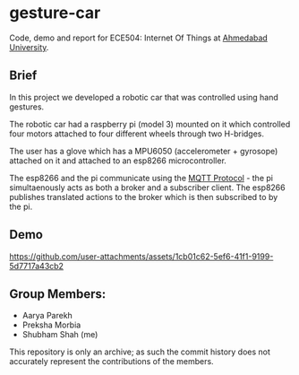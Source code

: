 # gesture-car
Code, demo and report for ECE504: Internet Of Things at [Ahmedabad University](https://ahduni.edu.in/).


## Brief
In this project we developed a robotic car that was controlled using hand gestures.

The robotic car had a raspberry pi (model 3) mounted on it which controlled four motors attached to four different wheels through two H-bridges.

The user has a glove which has a MPU6050 (accelerometer + gyrosope) attached on it and attached to an esp8266 microcontroller.

The esp8266 and the pi communicate using the [MQTT Protocol](https://mqtt.org/) - the pi simultaenously acts as both a broker and a subscriber client. The esp8266 publishes translated actions to the broker which is then subscribed to by the pi.


## Demo
https://github.com/user-attachments/assets/1cb01c62-5ef6-41f1-9199-5d7717a43cb2



## Group Members:
- Aarya Parekh
- Preksha Morbia
- Shubham Shah (me)

This repository is only an archive; as such the commit history does not accurately represent the contributions of the members.
